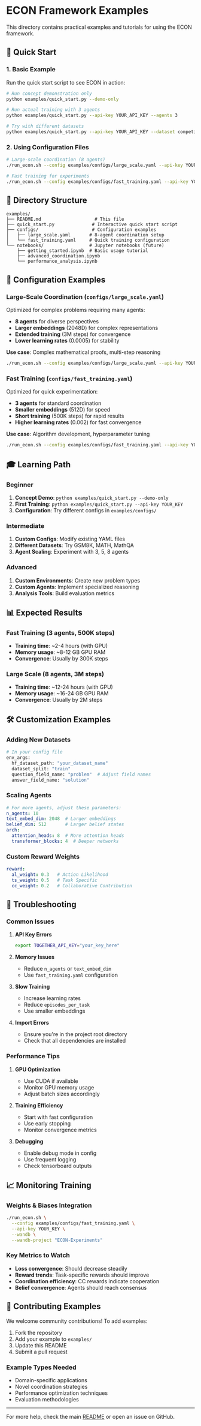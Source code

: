 # ECON Framework Examples

This directory contains practical examples and tutorials for using the ECON framework.

## 🚀 Quick Start

### 1. Basic Example
Run the quick start script to see ECON in action:

```bash
# Run concept demonstration only
python examples/quick_start.py --demo-only

# Run actual training with 3 agents
python examples/quick_start.py --api-key YOUR_API_KEY --agents 3

# Try with different datasets
python examples/quick_start.py --api-key YOUR_API_KEY --dataset competition_math
```

### 2. Using Configuration Files

```bash
# Large-scale coordination (8 agents)
./run_econ.sh --config examples/configs/large_scale.yaml --api-key YOUR_API_KEY

# Fast training for experiments
./run_econ.sh --config examples/configs/fast_training.yaml --api-key YOUR_API_KEY
```

## 📁 Directory Structure

```
examples/
├── README.md                    # This file
├── quick_start.py              # Interactive quick start script
├── configs/                    # Configuration examples
│   ├── large_scale.yaml       # 8-agent coordination setup
│   └── fast_training.yaml     # Quick training configuration
└── notebooks/                 # Jupyter notebooks (future)
    ├── getting_started.ipynb  # Basic usage tutorial
    ├── advanced_coordination.ipynb
    └── performance_analysis.ipynb
```

## 🔧 Configuration Examples

### Large-Scale Coordination (`configs/large_scale.yaml`)

Optimized for complex problems requiring many agents:
- **8 agents** for diverse perspectives
- **Larger embeddings** (2048D) for complex representations
- **Extended training** (3M steps) for convergence
- **Lower learning rates** (0.0005) for stability

**Use case**: Complex mathematical proofs, multi-step reasoning

```bash
./run_econ.sh --config examples/configs/large_scale.yaml --api-key YOUR_KEY
```

### Fast Training (`configs/fast_training.yaml`)

Optimized for quick experimentation:
- **3 agents** for standard coordination
- **Smaller embeddings** (512D) for speed
- **Short training** (500K steps) for rapid results
- **Higher learning rates** (0.002) for fast convergence

**Use case**: Algorithm development, hyperparameter tuning

```bash
./run_econ.sh --config examples/configs/fast_training.yaml --api-key YOUR_KEY
```

## 🎓 Learning Path

### Beginner
1. **Concept Demo**: `python examples/quick_start.py --demo-only`
2. **First Training**: `python examples/quick_start.py --api-key YOUR_KEY`
3. **Configuration**: Try different configs in `examples/configs/`

### Intermediate
1. **Custom Configs**: Modify existing YAML files
2. **Different Datasets**: Try GSM8K, MATH, MathQA
3. **Agent Scaling**: Experiment with 3, 5, 8 agents

### Advanced
1. **Custom Environments**: Create new problem types
2. **Custom Agents**: Implement specialized reasoning
3. **Analysis Tools**: Build evaluation metrics

## 📊 Expected Results

### Fast Training (3 agents, 500K steps)
- **Training time**: ~2-4 hours (with GPU)
- **Memory usage**: ~8-12 GB GPU RAM
- **Convergence**: Usually by 300K steps

### Large Scale (8 agents, 3M steps)
- **Training time**: ~12-24 hours (with GPU)
- **Memory usage**: ~16-24 GB GPU RAM
- **Convergence**: Usually by 2M steps

## 🛠️ Customization Examples

### Adding New Datasets

```python
# In your config file
env_args:
  hf_dataset_path: "your_dataset_name"
  dataset_split: "train"
  question_field_name: "problem"  # Adjust field names
  answer_field_name: "solution"
```

### Scaling Agents

```yaml
# For more agents, adjust these parameters:
n_agents: 10
text_embed_dim: 2048  # Larger embeddings
belief_dim: 512       # Larger belief states
arch:
  attention_heads: 8  # More attention heads
  transformer_blocks: 4  # Deeper networks
```

### Custom Reward Weights

```yaml
reward:
  al_weight: 0.3   # Action Likelihood
  ts_weight: 0.5   # Task Specific  
  cc_weight: 0.2   # Collaborative Contribution
```

## 🐛 Troubleshooting

### Common Issues

1. **API Key Errors**
   ```bash
   export TOGETHER_API_KEY="your_key_here"
   ```

2. **Memory Issues**
   - Reduce `n_agents` or `text_embed_dim`
   - Use `fast_training.yaml` configuration

3. **Slow Training**
   - Increase learning rates
   - Reduce `episodes_per_task`
   - Use smaller embeddings

4. **Import Errors**
   - Ensure you're in the project root directory
   - Check that all dependencies are installed

### Performance Tips

1. **GPU Optimization**
   - Use CUDA if available
   - Monitor GPU memory usage
   - Adjust batch sizes accordingly

2. **Training Efficiency**
   - Start with fast configuration
   - Use early stopping
   - Monitor convergence metrics

3. **Debugging**
   - Enable debug mode in config
   - Use frequent logging
   - Check tensorboard outputs

## 📈 Monitoring Training

### Weights & Biases Integration

```bash
./run_econ.sh \
  --config examples/configs/fast_training.yaml \
  --api-key YOUR_KEY \
  --wandb \
  --wandb-project "ECON-Experiments"
```

### Key Metrics to Watch

- **Loss convergence**: Should decrease steadily
- **Reward trends**: Task-specific rewards should improve
- **Coordination efficiency**: CC rewards indicate cooperation
- **Belief convergence**: Agents should reach consensus

## 🤝 Contributing Examples

We welcome community contributions! To add examples:

1. Fork the repository
2. Add your example to `examples/`
3. Update this README
4. Submit a pull request

### Example Types Needed
- Domain-specific applications
- Novel coordination strategies
- Performance optimization techniques
- Evaluation methodologies

---

For more help, check the main [README](../README.md) or open an issue on GitHub. 